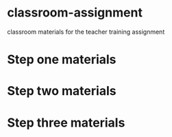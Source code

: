 # classroom-assignment
classroom materials for the teacher training assignment

# Step one materials

# Step two materials

# Step three materials 
